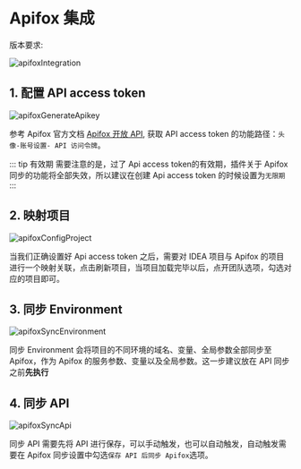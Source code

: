 # Apifox 集成

版本要求: <Badge text="2024.1.4+" />

![apifoxIntegration](/img/2024.1.4/apifoxIntegration.png)

## 1. 配置 API access token

![apifoxGenerateApikey](/img/features/apifoxGenerateApikey.png)

参考 Apifox 官方文档 [Apifox 开放 API](https://apifox.com/help/openapi), 获取 API access token 的功能路径：`头像-账号设置- API 访问令牌`。

::: tip 有效期
需要注意的是，过了 Api access token的有效期，插件关于 Apifox 同步的功能将全部失效，所以建议在创建 Api access token 的时候设置为`无限期`
:::

## 2. 映射项目

![apifoxConfigProject](/img/features/apifoxConfigProject.png)

当我们正确设置好 Api access token 之后，需要对 IDEA 项目与 Apifox 的项目进行一个映射关联，点击刷新项目，当项目加载完毕以后，点开团队选项，勾选对应的项目即可。


## 3. 同步 Environment
![apifoxSyncEnvironment](/img/features/apifoxSyncEnvironment.png)

同步 Environment 会将项目的不同环境的域名、变量、全局参数全部同步至 Apifox，作为 Apifox 的服务参数、变量以及全局参数。这一步建议放在 API 同步之前**先执行**

## 4. 同步 API
![apifoxSyncApi](/img/features/apifoxSyncApi.png)

同步 API 需要先将 API 进行保存，可以手动触发，也可以自动触发，自动触发需要在 Apifox 同步设置中勾选`保存 API 后同步 Apifox`选项。